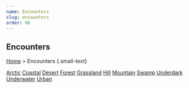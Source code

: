 ```yaml
---
name: Encounters
slug: encounters
order: 06
---
```

## Encounters
[Home](home) > Encounters {.small-text}

<div id="menu-container">
    <a href="arctic-encounters">Arctic</a>
    <a href="coastal-encounters">Coastal</a>
    <a href="desert-encounters">Desert</a>
    <a href="forest-encounters">Forest</a>
    <a href="grassland-encounters">Grassland</a>
    <a href="hill-encounters">Hill</a>
    <a href="mountain-encounters">Mountain</a>
    <a href="swamp-encounters">Swamp</a>
    <a href="underdark-encounters">Underdark</a>
    <a href="underwater-encounters">Underwater</a>
    <a href="urban-encounters">Urban</a>
</div>
